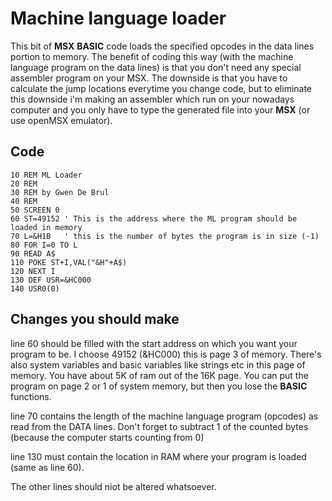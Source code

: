 # Machine language loader

This bit of **MSX** **BASIC** code loads the specified opcodes in the data lines portion to memory.
The benefit of coding this way (with the machine language program on the data lines) is that you don't need any special assembler program on your MSX.
The downside is that you have to calculate the jump locations everytime you change code, but to eliminate this downside i'm making an assembler which run on your nowadays computer and you only have to type the generated file into your **MSX** (or use openMSX emulator).

## Code

    10 REM ML Loader
    20 REM
    30 REM by Gwen De Brul
    40 REM
    50 SCREEN 0
    60 ST=49152 ' This is the address where the ML program should be loaded in memory
    70 L=&H1B   ' this is the number of bytes the program is in size (-1)
    80 FOR I=0 TO L
    90 READ A$
    110 POKE ST+I,VAL("&H"+A$)
    120 NEXT I
    130 DEF USR=&HC000
    140 USR0(0)

## Changes you should make

line 60 should be filled with the start address on which you want your program to be.
I choose 49152 (&HC000) this is page 3 of memory. 
There's also system variables and basic variables like strings etc in this page of memory.
You have about 5K of ram out of the 16K page.
You can put the program on page 2 or 1 of system memory, but then you lose the **BASIC** functions.

line 70 contains the length of the machine language program (opcodes) as read from the DATA lines.
Don't forget to subtract 1 of the counted bytes (because the computer starts counting from 0)

line 130 must contain the location in RAM where your program is loaded (same as line 60).

The other lines should niot be altered whatsoever.
